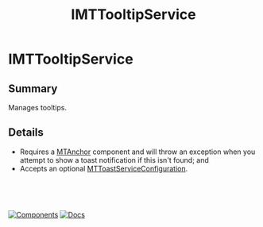 ﻿---
uid: S.IMTTooltipService
title: IMTTooltipService
---
# IMTTooltipService

## Summary

Manages tooltips. 

## Details

- Requires a [MTAnchor](xref:C.MTAnchor) component and will throw an exception when you attempt to show a toast notification if this isn't found; and
- Accepts an optional [MTToastServiceConfiguration](xref:BlazorMdc.MTToastServiceConfiguration).

&nbsp;

&nbsp;

[![Components](https://img.shields.io/static/v1?label=See&message=Services&color=purple)](xref:A.Services)
[![Docs](https://img.shields.io/static/v1?label=API%20Documentation&message=IMTToastService&color=brightgreen)](xref:BlazorMdc.IMTToastService)